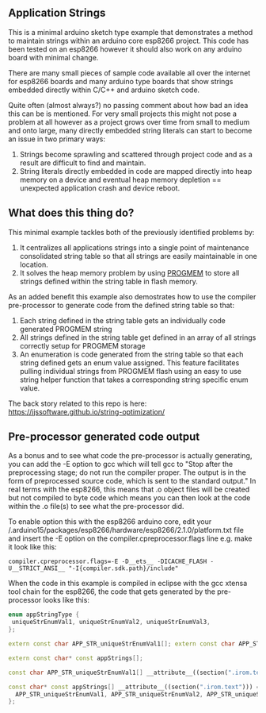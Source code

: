## Application Strings
This is a minimal arduino sketch type example that demonstrates a method to maintain strings within an arduino core esp8266 project. This code has been tested on an esp8266 however it should also work on any arduino board with minimal change.

There are many small pieces of sample code available all over the internet for esp8266 boards and many arduino type boards that show strings embedded directly within C/C++ and arduino sketch code.

Quite often (almost always?) no passing comment about how bad an idea this can be is mentioned. For very small projects this might not pose a problem at all however as a project grows over time from small to medium and onto large, many directly embedded string literals can start to become an issue in two primary ways:

1. Strings become sprawling and scattered through project code and as a result are difficult to find and maintain.
2. String literals directly embedded in code are mapped directly into heap memory on a device and eventual heap memory depletion == unexpected application crash and device reboot.

## What does this thing do?
This minimal example tackles both of the previously identified problems by:

1. It centralizes all applications strings into a single point of maintenance consolidated string table so that all strings are easily maintainable in one location.
2. It solves the heap memory problem by using [PROGMEM](https://www.arduino.cc/en/Reference/PROGMEM) to store all strings defined within the string table in flash memory.

As an added benefit this example also demostrates how to use the compiler pre-processor to generate code from the defined string table so that:

1. Each string defined in the string table gets an individually code generated PROGMEM string
2. All strings defined in the string table get defined in an array of all strings correctly setup for PROGMEM storage
3. An enumeration is code generated from the string table so that each string defined gets an enum value assigned. This feature facilitates pulling individual strings from PROGMEM flash using an easy to use string helper function that takes a corresponding string specific enum value.

The back story related to this repo is here: https://jjssoftware.github.io/string-optimization/

## Pre-processor generated code output
As a bonus and to see what code the pre-processor is actually generating, you can add the -E option to gcc which will tell gcc to "Stop after the preprocessing stage; do not run the compiler proper. The output is in the form of preprocessed source code, which is sent to the standard output." In real terms with the esp8266, this means that .o object files will be created but not compiled to byte code which means you can then look at the code within the .o file(s) to see what the pre-processor did. 

To enable option this with the esp8266 arduino core, edit your /.arduino15/packages/esp8266/hardware/esp8266/2.1.0/platform.txt file and insert the -E option on the compiler.cpreprocessor.flags line e.g. make it look like this:

`compiler.cpreprocessor.flags=-E -D__ets__ -DICACHE_FLASH -U__STRICT_ANSI__ "-I{compiler.sdk.path}/include"`

When the code in this example is compiled in eclipse with the gcc xtensa tool chain for the esp8266, the code that gets generated by the pre-processor looks like this:

```cpp
enum appStringType {
 uniqueStrEnumVal1, uniqueStrEnumVal2, uniqueStrEnumVal3,
};

extern const char APP_STR_uniqueStrEnumVal1[]; extern const char APP_STR_uniqueStrEnumVal2[]; extern const char APP_STR_uniqueStrEnumVal3[];

extern const char* const appStrings[];

const char APP_STR_uniqueStrEnumVal1[] __attribute__((section(".irom.text"))) = "String1"; const char APP_STR_uniqueStrEnumVal2[] __attribute__((section(".irom.text"))) = "String2"; const char APP_STR_uniqueStrEnumVal3[] __attribute__((section(".irom.text"))) = "String3";

const char* const appStrings[] __attribute__((section(".irom.text"))) = {
  APP_STR_uniqueStrEnumVal1, APP_STR_uniqueStrEnumVal2, APP_STR_uniqueStrEnumVal3,
};
```
